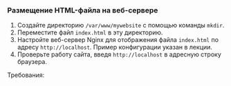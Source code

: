 
### Размещение HTML-файла на веб-сервере

1. Создайте директорию `/var/www/mywebsite` с помощью команды `mkdir`.
2. Переместите файл `index.html` в эту директорию.
3. Настройте веб-сервер Nginx для отображения файла `index.html` по адресу `http://localhost`. Пример конфигурации указан в лекции.
4. Проверьте работу сайта, введя `http://localhost` в адресную строку браузера.

Требования:

